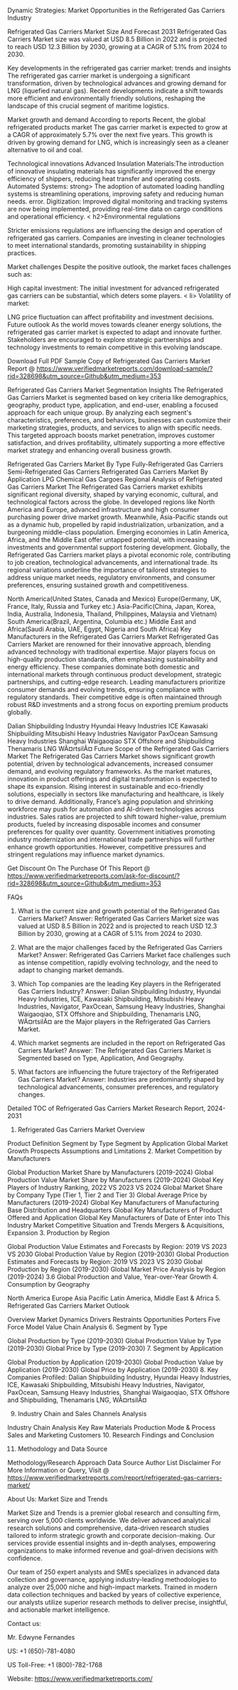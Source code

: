 Dynamic Strategies: Market Opportunities in the Refrigerated Gas Carriers Industry


Refrigerated Gas Carriers Market Size And Forecast 2031
Refrigerated Gas Carriers Market size was valued at USD 8.5 Billion in 2022 and is projected to reach USD 12.3 Billion by 2030, growing at a CAGR of 5.1% from 2024 to 2030.

Key developments in the refrigerated gas carrier market: trends and insights
The refrigerated gas carrier market is undergoing a significant transformation, driven by technological advances and growing demand for LNG (liquefied natural gas). Recent developments indicate a shift towards more efficient and environmentally friendly solutions, reshaping the landscape of this crucial segment of maritime logistics.

Market growth and demand
According to reports Recent, the global refrigerated products market The gas carrier market is expected to grow at a CAGR of approximately 5.7% over the next five years. This growth is driven by growing demand for LNG, which is increasingly seen as a cleaner alternative to oil and coal.

Technological innovations
Advanced Insulation Materials:The introduction of innovative insulating materials has significantly improved the energy efficiency of shippers, reducing heat transfer and operating costs.
Automated Systems: strong> The adoption of automated loading handling systems is streamlining operations, improving safety and reducing human needs. error.
Digitization: Improved digital monitoring and tracking systems are now being implemented, providing real-time data on cargo conditions and operational efficiency.
< h2>Environmental regulations

Stricter emissions regulations are influencing the design and operation of refrigerated gas carriers. Companies are investing in cleaner technologies to meet international standards, promoting sustainability in shipping practices.

Market challenges
Despite the positive outlook, the market faces challenges such as:

High capital investment: The initial investment for advanced refrigerated gas carriers can be substantial, which deters some players.
< li>
Volatility of market:

LNG price fluctuation can affect profitability and investment decisions.
Future outlook
As the world moves towards cleaner energy solutions, the refrigerated gas carrier market is expected to adapt and innovate further. Stakeholders are encouraged to explore strategic partnerships and technology investments to remain competitive in this evolving landscape.

Download Full PDF Sample Copy of Refrigerated Gas Carriers Market Report @ https://www.verifiedmarketreports.com/download-sample/?rid=328698&utm_source=Github&utm_medium=353

Refrigerated Gas Carriers Market Segmentation Insights
The Refrigerated Gas Carriers Market is segmented based on key criteria like demographics, geography, product type, application, and end-user, enabling a focused approach for each unique group. By analyzing each segment's characteristics, preferences, and behaviors, businesses can customize their marketing strategies, products, and services to align with specific needs. This targeted approach boosts market penetration, improves customer satisfaction, and drives profitability, ultimately supporting a more effective market strategy and enhancing overall business growth.

Refrigerated Gas Carriers Market By Type
Fully-Refrigerated Gas Carriers
Semi-Refrigerated Gas Carriers
Refrigerated Gas Carriers Market By Application
LPG
Chemical Gas Cargoes
Regional Analysis of Refrigerated Gas Carriers Market
The Refrigerated Gas Carriers market exhibits significant regional diversity, shaped by varying economic, cultural, and technological factors across the globe. In developed regions like North America and Europe, advanced infrastructure and high consumer purchasing power drive market growth. Meanwhile, Asia-Pacific stands out as a dynamic hub, propelled by rapid industrialization, urbanization, and a burgeoning middle-class population. Emerging economies in Latin America, Africa, and the Middle East offer untapped potential, with increasing investments and governmental support fostering development. Globally, the Refrigerated Gas Carriers market plays a pivotal economic role, contributing to job creation, technological advancements, and international trade. Its regional variations underline the importance of tailored strategies to address unique market needs, regulatory environments, and consumer preferences, ensuring sustained growth and competitiveness.

North America(United States, Canada and Mexico)
Europe(Germany, UK, France, Italy, Russia and Turkey etc.)
Asia-Pacific(China, Japan, Korea, India, Australia, Indonesia, Thailand, Philippines, Malaysia and Vietnam)
South America(Brazil, Argentina, Columbia etc.)
Middle East and Africa(Saudi Arabia, UAE, Egypt, Nigeria and South Africa)
Key Manufacturers in the Refrigerated Gas Carriers Market
Refrigerated Gas Carriers Market are renowned for their innovative approach, blending advanced technology with traditional expertise. Major players focus on high-quality production standards, often emphasizing sustainability and energy efficiency. These companies dominate both domestic and international markets through continuous product development, strategic partnerships, and cutting-edge research. Leading manufacturers prioritize consumer demands and evolving trends, ensuring compliance with regulatory standards. Their competitive edge is often maintained through robust R&D investments and a strong focus on exporting premium products globally.

Dalian Shipbuilding Industry
Hyundai Heavy Industries
ICE
Kawasaki Shipbuilding
Mitsubishi Heavy Industries
Navigator
PaxOcean
Samsung Heavy Industries
Shanghai Waigaoqiao
STX Offshore and Shipbuilding
Thenamaris LNG
WÃ¤rtsilÃ¤
Future Scope of the Refrigerated Gas Carriers Market
The Refrigerated Gas Carriers Market shows significant growth potential, driven by technological advancements, increased consumer demand, and evolving regulatory frameworks. As the market matures, innovation in product offerings and digital transformation is expected to shape its expansion. Rising interest in sustainable and eco-friendly solutions, especially in sectors like manufacturing and healthcare, is likely to drive demand. Additionally, France’s aging population and shrinking workforce may push for automation and AI-driven technologies across industries. Sales ratios are projected to shift toward higher-value, premium products, fueled by increasing disposable incomes and consumer preferences for quality over quantity. Government initiatives promoting industry modernization and international trade partnerships will further enhance growth opportunities. However, competitive pressures and stringent regulations may influence market dynamics.

Get Discount On The Purchase Of This Report @ https://www.verifiedmarketreports.com/ask-for-discount/?rid=328698&utm_source=Github&utm_medium=353

FAQs
1. What is the current size and growth potential of the Refrigerated Gas Carriers Market?
Answer: Refrigerated Gas Carriers Market size was valued at USD 8.5 Billion in 2022 and is projected to reach USD 12.3 Billion by 2030, growing at a CAGR of 5.1% from 2024 to 2030.

2. What are the major challenges faced by the Refrigerated Gas Carriers Market?
Answer: Refrigerated Gas Carriers Market face challenges such as intense competition, rapidly evolving technology, and the need to adapt to changing market demands.

3. Which Top companies are the leading Key players in the Refrigerated Gas Carriers Industry?
Answer: Dalian Shipbuilding Industry, Hyundai Heavy Industries, ICE, Kawasaki Shipbuilding, Mitsubishi Heavy Industries, Navigator, PaxOcean, Samsung Heavy Industries, Shanghai Waigaoqiao, STX Offshore and Shipbuilding, Thenamaris LNG, WÃ¤rtsilÃ¤ are the Major players in the Refrigerated Gas Carriers Market.

4. Which market segments are included in the report on Refrigerated Gas Carriers Market?
Answer: The Refrigerated Gas Carriers Market is Segmented based on Type, Application, And Geography.

5. What factors are influencing the future trajectory of the Refrigerated Gas Carriers Market?
Answer: Industries are predominantly shaped by technological advancements, consumer preferences, and regulatory changes.

Detailed TOC of Refrigerated Gas Carriers Market Research Report, 2024-2031
1. Refrigerated Gas Carriers Market Overview

Product Definition
Segment by Type
Segment by Application
Global Market Growth Prospects
Assumptions and Limitations
2. Market Competition by Manufacturers

Global Production Market Share by Manufacturers (2019-2024)
Global Production Value Market Share by Manufacturers (2019-2024)
Global Key Players of Industry Ranking, 2022 VS 2023 VS 2024
Global Market Share by Company Type (Tier 1, Tier 2 and Tier 3)
Global Average Price by Manufacturers (2019-2024)
Global Key Manufacturers of Manufacturing Base Distribution and Headquarters
Global Key Manufacturers of Product Offered and Application
Global Key Manufacturers of Date of Enter into This Industry
Market Competitive Situation and Trends
Mergers & Acquisitions, Expansion
3. Production by Region

Global Production Value Estimates and Forecasts by Region: 2019 VS 2023 VS 2030
Global Production Value by Region (2019-2030)
Global Production Estimates and Forecasts by Region: 2019 VS 2023 VS 2030
Global Production by Region (2019-2030)
Global Market Price Analysis by Region (2019-2024) 3.6 Global Production and Value, Year-over-Year Growth
4. Consumption by Geography

North America
Europe
Asia Pacific
Latin America, Middle East & Africa
5. Refrigerated Gas Carriers Market Outlook

Overview
Market Dynamics
Drivers
Restraints
Opportunities
Porters Five Force Model
Value Chain Analysis 
6. Segment by Type

Global Production by Type (2019-2030)
Global Production Value by Type (2019-2030)
Global Price by Type (2019-2030)
7. Segment by Application

Global Production by Application (2019-2030)
Global Production Value by Application (2019-2030)
Global Price by Application (2019-2030)
8. Key Companies Profiled: Dalian Shipbuilding Industry, Hyundai Heavy Industries, ICE, Kawasaki Shipbuilding, Mitsubishi Heavy Industries, Navigator, PaxOcean, Samsung Heavy Industries, Shanghai Waigaoqiao, STX Offshore and Shipbuilding, Thenamaris LNG, WÃ¤rtsilÃ¤

9. Industry Chain and Sales Channels Analysis

Industry Chain Analysis
Key Raw Materials
Production Mode & Process
Sales and Marketing
Customers
10. Research Findings and Conclusion

11. Methodology and Data Source

Methodology/Research Approach
Data Source
Author List
Disclaimer
For More Information or Query, Visit @ https://www.verifiedmarketreports.com/report/refrigerated-gas-carriers-market/

About Us: Market Size and Trends

Market Size and Trends is a premier global research and consulting firm, serving over 5,000 clients worldwide. We deliver advanced analytical research solutions and comprehensive, data-driven research studies tailored to inform strategic growth and corporate decision-making. Our services provide essential insights and in-depth analyses, empowering organizations to make informed revenue and goal-driven decisions with confidence.

Our team of 250 expert analysts and SMEs specializes in advanced data collection and governance, applying industry-leading methodologies to analyze over 25,000 niche and high-impact markets. Trained in modern data collection techniques and backed by years of collective experience, our analysts utilize superior research methods to deliver precise, insightful, and actionable market intelligence.

Contact us:

Mr. Edwyne Fernandes

US: +1 (650)-781-4080

US Toll-Free: +1 (800)-782-1768

Website: https://www.verifiedmarketreports.com/

